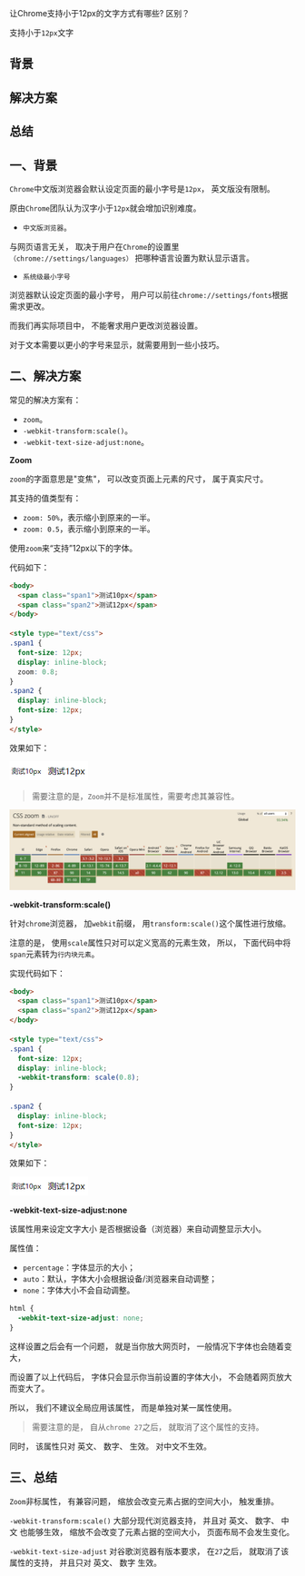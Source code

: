 让Chrome支持小于12px的文字方式有哪些?
区别？

支持小于`12px`文字

## 背景
## 解决方案
## 总结

## 一、背景

`Chrome`中文版浏览器会默认设定页面的最小字号是`12px`，
英文版没有限制。

原由`Chrome`团队认为汉字小于`12px`就会增加识别难度。

- `中文版浏览器`。

与网页语言无关，
取决于用户在`Chrome`的设置里`（chrome://settings/languages）`
把哪种语言设置为默认显示语言。

- `系统级最小字号`

浏览器默认设定页面的最小字号，
用户可以前往`chrome://settings/fonts`根据需求更改。

而我们再实际项目中，
不能奢求用户更改浏览器设置。

对于文本需要以更小的字号来显示，就需要用到一些小技巧。

## 二、解决方案

常见的解决方案有：

- `zoom`。
- `-webkit-transform:scale()`。
- `-webkit-text-size-adjust:none`。

**Zoom**

`zoom`的字面意思是"变焦"，
可以改变页面上元素的尺寸，
属于真实尺寸。

其支持的值类型有：

- `zoom: 50%`，表示缩小到原来的一半。
- `zoom: 0.5`，表示缩小到原来的一半。

使用`zoom`来“支持”12px以下的字体。

代码如下：

```html
<body>
  <span class="span1">测试10px</span>
  <span class="span2">测试12px</span>
</body>

<style type="text/css">
.span1 {
  font-size: 12px;
  display: inline-block;
  zoom: 0.8;
}
.span2 {
  display: inline-block;
  font-size: 12px;
}
</style>
```

效果如下：

![zoom缩小字体效果](../images/css/让chrome支持小于12px的文字方式/1.png)

> 需要注意的是，`Zoom`并不是标准属性，需要考虑其兼容性。

![zoom的其他各种浏览器的兼容性](../images/css/让chrome支持小于12px的文字方式/2.png)

**-webkit-transform:scale()**

针对`chrome`浏览器，
加`webkit`前缀，
用`transform:scale()`这个属性进行放缩。

注意的是，
使用`scale`属性只对可以定义宽高的元素生效，
所以，
下面代码中将`span`元素转为`行内块元素`。

实现代码如下：

```html
<body>
  <span class="span1">测试10px</span>
  <span class="span2">测试12px</span>
</body>

<style type="text/css">
.span1 {
  font-size: 12px;
  display: inline-block;
  -webkit-transform: scale(0.8);
}

.span2 {
  display: inline-block;
  font-size: 12px;
}
</style>
```
效果如下：

![scale缩小字体效果](../images/css/让chrome支持小于12px的文字方式/3.png)

**-webkit-text-size-adjust:none**

该属性用来设定文字大小
是否根据设备（浏览器）来自动调整显示大小。

属性值：

- `percentage`：字体显示的大小；
- `auto`：默认，字体大小会根据设备/浏览器来自动调整；
- `none`：字体大小不会自动调整。

```css
html {
  -webkit-text-size-adjust: none;
}
```
这样设置之后会有一个问题，
就是当你放大网页时，
一般情况下字体也会随着变大，

而设置了以上代码后，
字体只会显示你当前设置的字体大小，
不会随着网页放大而变大了。

所以，
我们不建议全局应用该属性，
而是单独对某一属性使用。

> 需要注意的是，
自从`chrome 27`之后，
就取消了这个属性的支持。

同时，
该属性只对
英文、
数字、
生效。
对中文不生效。

## 三、总结

`Zoom`非标属性，
有兼容问题，
缩放会改变元素占据的空间大小，
触发重排。

`-webkit-transform:scale()`
大部分现代浏览器支持，
并且对
英文、
数字、
中文
也能够生效，
缩放不会改变了元素占据的空间大小，
页面布局不会发生变化。

`-webkit-text-size-adjust`
对谷歌浏览器有版本要求，
在`27`之后，
就取消了该属性的支持，
并且只对
英文、
数字
生效。
